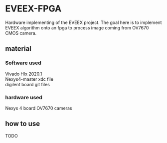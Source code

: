 # EVEEX-FPGA
Hardware implementing of the EVEEX project.
The goal here is to implement EVEEX algorithm onto an fpga to process image coming from OV7670 CMOS camera.

## material 
### Software used
Vivado Hlx 2020.1  
Nexys4-master xdc file  
digilent board git files  

### hardware used 

Nexys 4 board
OV7670 cameras 

## how to use 

TODO 



